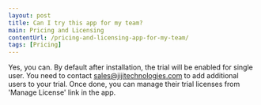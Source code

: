 ```yaml
---
layout: post
title: Can I try this app for my team?
main: Pricing and Licensing
contentUrl: /pricing-and-licensing-app-for-my-team/
tags: [Pricing]
---
```

Yes, you can. By default after installation, the trial will be enabled for single user. You need to contact sales@jijitechnologies.com to add additional users to your trial. Once done, you can manage their trial licenses from 'Manage License' link in the app. 